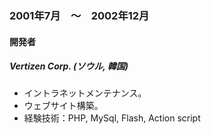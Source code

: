 
### 2001年7月　〜　2002年12月

#### 開発者

##### Vertizen Corp. (ソウル, 韓国)

- イントラネットメンテナンス。
- ウェブサイト構築。
- 経験技術：PHP, MySql, Flash, Action script